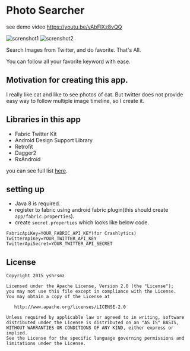 Photo Searcher
==============

see demo video
https://youtu.be/vAbFlXz8vQQ

![screnshot1](https://raw.githubusercontent.com/yshrsmz/photosearcher/master/assets/screenshot_1.png)
![screnshot2](https://raw.githubusercontent.com/yshrsmz/photosearcher/master/assets/screenshot_2.png)

Search Images from Twitter, and do favorite.
That's All.

You can follow all your favorite keyword with ease.

## Motivation for creating this app.

I really like cat and like to see photos of cat.
But twitter does not provide easy way to follow multiple image timeline, so I create it.

## Libraries in this app

- Fabric Twitter Kit
- Android Design Support Library
- Retrofit
- Dagger2
- RxAndroid

you can see full list [here](https://github.com/yshrsmz/photosearcher/blob/master/app/build.gradle).

## setting up
- Java 8 is required.
- register to fabric using android fabric plugin(this should create `app/fabric.properties`).
- create `secret.properties` which looks like below code.

```
FabricApiKey=YOUR_FABRIC_API_KEY(for Crashlytics)
TwitterApiKey=YOUR_TWITTER_API_KEY
TwitterApiSecret=YOUR_TWITTER_API_SECRET
```

License
-------

    Copyright 2015 yshrsmz

    Licensed under the Apache License, Version 2.0 (the "License");
    you may not use this file except in compliance with the License.
    You may obtain a copy of the License at

       http://www.apache.org/licenses/LICENSE-2.0

    Unless required by applicable law or agreed to in writing, software
    distributed under the License is distributed on an "AS IS" BASIS,
    WITHOUT WARRANTIES OR CONDITIONS OF ANY KIND, either express or implied.
    See the License for the specific language governing permissions and
    limitations under the License.
